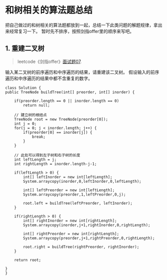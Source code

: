 # 和树相关的算法题总结
把自己做过的和树相关的算法题都放到一起，总结一下此类问题的解题规律，拿出来经常复习一下。
暂时先不排序，按照剑指offer里的顺序来写吧。

## 1. 重建二叉树
> leetcode《剑指offer》[面试题07](https://leetcode-cn.com/problems/zhong-jian-er-cha-shu-lcof/).

输入某二叉树的前序遍历和中序遍历的结果，请重建该二叉树。
假设输入的前序遍历和中序遍历的结果中都不含重复的数字。

    class Solution {
    public TreeNode buildTree(int[] preorder, int[] inorder) {

        if(preorder.length == 0 || inorder.length == 0)
            return null;

        // 建立树的根结点
        TreeNode root = new TreeNode(preorder[0]);
        int j = 0;
        for(j = 0; j < inorder.length; j++) {
            if(preorder[0] == inorder[j]) {
                break;
            }
        }

        // 此处可以得到左子树和右子树的长度
        int leftLength = j;
        int rightLength = inorder.length-j-1;

        if(leftLength > 0) {
            int[] leftInorder = new int[leftLength];
            System.arraycopy(inorder,0,leftInorder,0,leftLength);

            int[] leftPreorder = new int[leftLength];
            System.arraycopy(preorder,1,leftPreorder,0,j);

            root.left = buildTree(leftPreorder, leftInorder);
        }

        if(rightLength > 0) {
            int[] rightInorder = new int[rightLength];
            System.arraycopy(inorder,j+1,rightInorder,0,rightLength);

            int[] rightPreorder = new int[rightLength];
            System.arraycopy(preorder,j+1,rightPreorder,0,rightLength);

            root.right = buildTree(rightPreorder, rightInorder);
        }
        
        return root;

    }
    }




